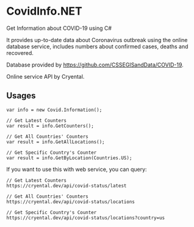 # CovidInfo.NET
Get Information about COVID-19 using C#

It provides up-to-date data about Coronavirus outbreak using the online database service, includes numbers about confirmed cases, deaths and recovered.

Database provided by https://github.com/CSSEGISandData/COVID-19. 

Online service API by Cryental.

## Usages
```
var info = new Covid.Information();

// Get Latest Counters
var result = info.GetCounters();

// Get All Countries' Counters
var result = info.GetAllLocations();

// Get Specific Country's Counter
var result = info.GetByLocation(Countries.US);
```

If you want to use this with web service, you can query:

```
// Get Latest Counters
https://cryental.dev/api/covid-status/latest

// Get All Countries' Counters
https://cryental.dev/api/covid-status/locations

// Get Specific Country's Counter
https://cryental.dev/api/covid-status/locations?country=us
```
